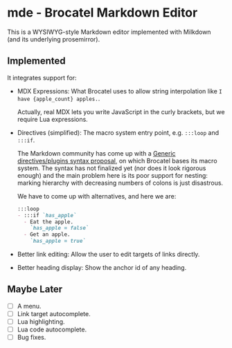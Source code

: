 # mde - Brocatel Markdown Editor

This is a WYSIWYG-style Markdown editor implemented with Milkdown (and its underlying prosemirror).

## Implemented

It integrates support for:

- MDX Expressions: What Brocatel uses to allow string interpolation like `I have {apple_count} apples.`.

  Actually, real MDX lets you write JavaScript in the curly brackets, but we require Lua expressions.

- Directives (simplified): The macro system entry point, e.g. `:::loop` and `:::if`.

  The Markdown community has come up with a [
Generic directives/plugins syntax proposal](https://talk.commonmark.org/t/generic-directives-plugins-syntax/),
  on which Brocatel bases its macro system.
  The syntax has not finalized yet (nor does it look rigorous enough) and the main problem here is
  its poor support for nesting: marking hierarchy with decreasing numbers of colons is just disastrous.

  We have to come up with alternatives, and here we are:

  ```markdown
  :::loop
  - :::if `has_apple`
    - Eat the apple.
      `has_apple = false`
    - Get an apple.
      `has_apple = true`
  ```

- Better link editing: Allow the user to edit targets of links directly.

- Better heading display: Show the anchor id of any heading.

## Maybe Later

- [ ] A menu.
- [ ] Link target autocomplete.
- [ ] Lua highlighting.
- [ ] Lua code autocomplete.
- [ ] Bug fixes.
